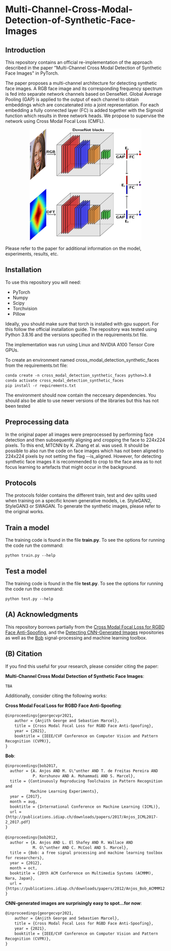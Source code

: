 # Multi-Channel-Cross-Modal-Detection-of-Synthetic-Face-Images

## Introduction
This repository contains an official re-implementation of the approach described in the paper "Multi-Channel Cross Modal Detection of Synthetic Face Images" in PyTorch.

The paper proposes a multi-channel architecture for detecting synthetic face images. A RGB face image and its corresponding frequency spectrum is fed into separate network channels based on DenseNet. Global Average Pooling (GAP) is applied to the output of each channel to obtain embeddings which are concatenated into a joint representation. For each embedding a fully connected layer (FC) is added together with the Sigmoid function which results in three network heads. We propose to supervise the network using Cross Modal Focal Loss (CMFL).


<p align="center">
  <img src="graphics/cmfl_gan_arch-cropped.jpg" alt="drawing" width="350px", height=350px/>
</p>

Please refer to the paper for additional information on the model, experiments, results, etc.

## Installation
To use this repository you will need:

* PyTorch
* Numpy  
* Scipy
* Torchvision
* Pillow

Ideally, you should make sure that torch is installed with gpu support. For this follow the official installation guide. 
The repository was tested using Python 3.8.16 and the versions specified in the requirements.txt file. 

The implementation was run using Linux and NVIDIA A100 Tensor Core GPUs. 

To create an environment named cross_modal_detection_synthetic_faces from the requirements.txt file:

```
conda create -n cross_modal_detection_synthetic_faces python=3.8
conda activate cross_modal_detection_synthetic_faces
pip install -r requirements.txt
```

The environment should now contain the neccesary dependencies. You should also be able to use newer versions of the libraries but this has not been tested

## Preprocessing data
In the original paper all images were preprocessed by performing face detection and then subsequently aligning and cropping the face to 224x224 pixels. To this end, MTCNN by K. Zhang et al. was used.
It should be possible to also run the code on face images which has not been aligned to 224x224 pixels by not setting the flag --is_aligned. However, for detecting synthetic face images it is recommended to crop to the face area as to not focus learning to artefacts that might occur in the background.

## Protocols
The protocols folder contains the different train, test and dev splits used when training on a specific known generative models, i.e. StyleGAN2, StyleGAN3 or SWAGAN. To generate the synthetic images, please refer to the original works.

## Train a model
The training code is found in the file **train.py**. To see the options for running the code run the command:

```
python train.py --help
```

## Test a model
The training code is found in the file **test.py**. To see the options for running the code run the command:

```
python test.py --help
```

## (A) Acknowledgments

This repository borrows partially from the [Cross Modal Focal Loss for RGBD Face Anti-Spoofing](https://github.com/anjith2006/bob.paper.cross_modal_focal_loss_cvpr2021), and the [Detecting CNN-Generated Images](https://github.com/PeterWang512/CNNDetection) repositories as well as the [Bob](https://www.idiap.ch/software/bob/) signal-processing and machine learning toolbox.

## (B) Citation

If you find this useful for your research, please consider citing the paper: 

**Multi-Channel Cross Modal Detection of Synthetic Face Images**:

```
TBA
```


Additionally, consider citing the following works:

**Cross Modal Focal Loss for RGBD Face Anti-Spoofing**:

```
@inproceedings{georgecvpr2021,
    author = {Anjith George and Sebastien Marcel},
    title = {Cross Modal Focal Loss for RGBD Face Anti-Spoofing},
    year = {2021},
    booktitle = {IEEE/CVF Conference on Computer Vision and Pattern Recognition (CVPR)},
}
```

**Bob**:

```
@inproceedings{bob2017,
  author = {A. Anjos AND M. G\"unther AND T. de Freitas Pereira AND
            P. Korshunov AND A. Mohammadi AND S. Marcel},
  title = {Continuously Reproducing Toolchains in Pattern Recognition and
           Machine Learning Experiments},
  year = {2017},
  month = aug,
  booktitle = {International Conference on Machine Learning (ICML)},
  url = {http://publications.idiap.ch/downloads/papers/2017/Anjos_ICML2017-2_2017.pdf}
}

@inproceedings{bob2012,
  author = {A. Anjos AND L. El Shafey AND R. Wallace AND
            M. G\"unther AND C. McCool AND S. Marcel},
  title = {Bob: a free signal processing and machine learning toolbox for researchers},
  year = {2012},
  month = oct,
  booktitle = {20th ACM Conference on Multimedia Systems (ACMMM), Nara, Japan},
  url = {https://publications.idiap.ch/downloads/papers/2012/Anjos_Bob_ACMMM12.pdf},
}
```

**CNN-generated images are surprisingly easy to spot...for now**:

```
@inproceedings{georgecvpr2021,
    author = {Anjith George and Sebastien Marcel},
    title = {Cross Modal Focal Loss for RGBD Face Anti-Spoofing},
    year = {2021},
    booktitle = {IEEE/CVF Conference on Computer Vision and Pattern Recognition (CVPR)},
}
```